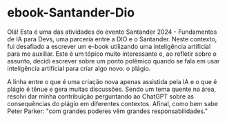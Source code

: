 # ebook-Santander-Dio

Olá! Esta é uma das atividades do evento Santander 2024 - Fundamentos de IA para Devs, uma parceria entre a DIO e o Santander. Neste contexto, fui desafiado a escrever um e-book utilizando uma inteligência artificial para me auxiliar. Este é um tópico muito interessante e, ao refletir sobre o assunto, decidi escrever sobre um ponto polêmico quando se fala em usar inteligência artificial para criar algo novo: o plágio.

A linha entre o que é uma criação nova apenas assistida pela IA e o que é plágio é tênue e gera muitas discussões. Sendo um tema quente na área, resolvi dar minha contribuição perguntando ao ChatGPT sobre as consequências do plágio em diferentes contextos. Afinal, como bem sabe Peter Parker: "com grandes poderes vêm grandes responsabilidades."
